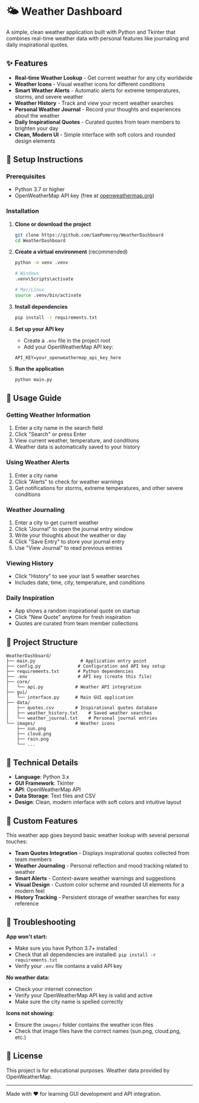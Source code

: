 # 🌤️ Weather Dashboard

A simple, clean weather application built with Python and Tkinter that combines real-time weather data with personal features like journaling and daily inspirational quotes.

## ✨ Features

- **Real-time Weather Lookup** - Get current weather for any city worldwide
- **Weather Icons** - Visual weather icons for different conditions
- **Smart Weather Alerts** - Automatic alerts for extreme temperatures, storms, and severe weather
- **Weather History** - Track and view your recent weather searches
- **Personal Weather Journal** - Record your thoughts and experiences about the weather
- **Daily Inspirational Quotes** - Curated quotes from team members to brighten your day
- **Clean, Modern UI** - Simple interface with soft colors and rounded design elements

## 🚀 Setup Instructions

### Prerequisites
- Python 3.7 or higher
- OpenWeatherMap API key (free at [openweathermap.org](https://openweathermap.org/api))

### Installation

1. **Clone or download the project**
   ```bash
   git clone https://github.com/SamPomeroy/WeatherDashboard
   cd WeatherDashboard
   ```

2. **Create a virtual environment** (recommended)
   ```bash
   python -m venv .venv
   
   # Windows
   .venv\Scripts\activate
   
   # Mac/Linux
   source .venv/bin/activate
   ```

3. **Install dependencies**
   ```bash
   pip install -r requirements.txt
   ```

4. **Set up your API key**
   - Create a `.env` file in the project root
   - Add your OpenWeatherMap API key:
   ```
   API_KEY=your_openweathermap_api_key_here
   ```

5. **Run the application**
   ```bash
   python main.py
   ```

## 📖 Usage Guide

### Getting Weather Information
1. Enter a city name in the search field
2. Click "Search" or press Enter
3. View current weather, temperature, and conditions
4. Weather data is automatically saved to your history

### Using Weather Alerts
1. Enter a city name
2. Click "Alerts" to check for weather warnings
3. Get notifications for storms, extreme temperatures, and other severe conditions

### Weather Journaling
1. Enter a city to get current weather
2. Click "Journal" to open the journal entry window
3. Write your thoughts about the weather or day
4. Click "Save Entry" to store your journal entry
5. Use "View Journal" to read previous entries

### Viewing History
- Click "History" to see your last 5 weather searches
- Includes date, time, city, temperature, and conditions

### Daily Inspiration
- App shows a random inspirational quote on startup
- Click "New Quote" anytime for fresh inspiration
- Quotes are curated from team member collections

## 📁 Project Structure

```
WeatherDashboard/
├── main.py                 # Application entry point
├── config.py              # Configuration and API key setup
├── requirements.txt       # Python dependencies
├── .env                   # API key (create this file)
├── core/
│   └── api.py            # Weather API integration
├── gui/
│   └── interface.py      # Main GUI application
├── data/
│   ├── quotes.csv        # Inspirational quotes database
│   ├── weather_history.txt    # Saved weather searches
│   └── weather_journal.txt    # Personal journal entries
└── images/               # Weather icons
    ├── sun.png
    ├── cloud.png
    ├── rain.png
    └── ...
```

## 🔧 Technical Details

- **Language**: Python 3.x
- **GUI Framework**: Tkinter
- **API**: OpenWeatherMap API
- **Data Storage**: Text files and CSV
- **Design**: Clean, modern interface with soft colors and intuitive layout

## 🎨 Custom Features

This weather app goes beyond basic weather lookup with several personal touches:

- **Team Quotes Integration** - Displays inspirational quotes collected from team members
- **Weather Journaling** - Personal reflection and mood tracking related to weather
- **Smart Alerts** - Context-aware weather warnings and suggestions
- **Visual Design** - Custom color scheme and rounded UI elements for a modern feel
- **History Tracking** - Persistent storage of weather searches for easy reference

## 🐛 Troubleshooting

**App won't start:**
- Make sure you have Python 3.7+ installed
- Check that all dependencies are installed: `pip install -r requirements.txt`
- Verify your `.env` file contains a valid API key

**No weather data:**
- Check your internet connection
- Verify your OpenWeatherMap API key is valid and active
- Make sure the city name is spelled correctly

**Icons not showing:**
- Ensure the `images/` folder contains the weather icon files
- Check that image files have the correct names (sun.png, cloud.png, etc.)

## 📄 License

This project is for educational purposes. Weather data provided by OpenWeatherMap.

---

Made with ❤️ for learning GUI development and API integration.
